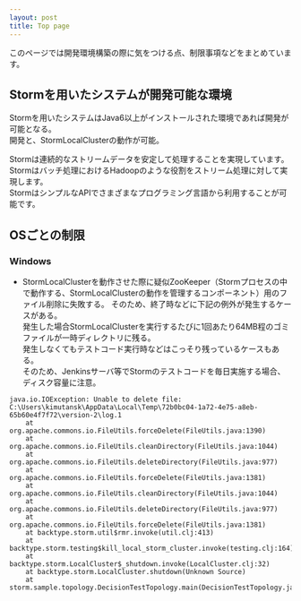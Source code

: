 ```yaml
---
layout: post
title: Top page
---
```


このページでは開発環境構築の際に気をつける点、制限事項などをまとめています。

## Stormを用いたシステムが開発可能な環境
Stormを用いたシステムはJava6以上がインストールされた環境であれば開発が可能となる。  
開発と、StormLocalClusterの動作が可能。

Stormは連続的なストリームデータを安定して処理することを実現しています。  
Stormはバッチ処理におけるHadoopのような役割をストリーム処理に対して実現します。  
StormはシンプルなAPIでさまざまなプログラミング言語から利用することが可能です。

## OSごとの制限
### Windows
* StormLocalClusterを動作させた際に疑似ZooKeeper（Stormプロセスの中で動作する、StormLocalClusterの動作を管理するコンポーネント）用のファイル削除に失敗する。
そのため、終了時などに下記の例外が発生するケースがある。  
発生した場合StormLocalClusterを実行するたびに1回あたり64MB程のゴミファイルが一時ディレクトリに残る。  
発生しなくてもテストコード実行時などはこっそり残っているケースもある。  
そのため、Jenkinsサーバ等でStormのテストコードを毎日実施する場合、ディスク容量に注意。
```
java.io.IOException: Unable to delete file: C:\Users\kimutansk\AppData\Local\Temp\72b0bc04-1a72-4e75-a8eb-65b60e4f7f72\version-2\log.1
	at org.apache.commons.io.FileUtils.forceDelete(FileUtils.java:1390)
	at org.apache.commons.io.FileUtils.cleanDirectory(FileUtils.java:1044)
	at org.apache.commons.io.FileUtils.deleteDirectory(FileUtils.java:977)
	at org.apache.commons.io.FileUtils.forceDelete(FileUtils.java:1381)
	at org.apache.commons.io.FileUtils.cleanDirectory(FileUtils.java:1044)
	at org.apache.commons.io.FileUtils.deleteDirectory(FileUtils.java:977)
	at org.apache.commons.io.FileUtils.forceDelete(FileUtils.java:1381)
	at backtype.storm.util$rmr.invoke(util.clj:413)
	at backtype.storm.testing$kill_local_storm_cluster.invoke(testing.clj:164)
	at backtype.storm.LocalCluster$_shutdown.invoke(LocalCluster.clj:32)
	at backtype.storm.LocalCluster.shutdown(Unknown Source)
	at storm.sample.topology.DecisionTestTopology.main(DecisionTestTopology.java:234)
```


